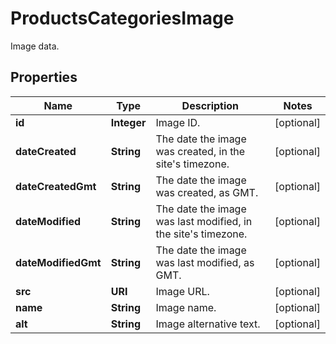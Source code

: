 

# ProductsCategoriesImage

Image data.

## Properties

Name | Type | Description | Notes
------------ | ------------- | ------------- | -------------
**id** | **Integer** | Image ID. |  [optional]
**dateCreated** | **String** | The date the image was created, in the site&#39;s timezone. |  [optional]
**dateCreatedGmt** | **String** | The date the image was created, as GMT. |  [optional]
**dateModified** | **String** | The date the image was last modified, in the site&#39;s timezone. |  [optional]
**dateModifiedGmt** | **String** | The date the image was last modified, as GMT. |  [optional]
**src** | **URI** | Image URL. |  [optional]
**name** | **String** | Image name. |  [optional]
**alt** | **String** | Image alternative text. |  [optional]



